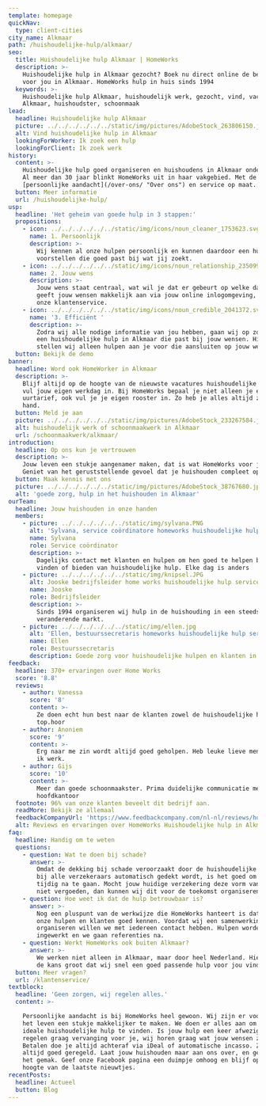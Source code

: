 ```yaml
---
template: homepage
quickNav:
  type: client-cities
city_name: Alkmaar
path: /huishoudelijke-hulp/alkmaar/
seo:
  title: Huishoudelijke hulp Alkmaar | HomeWorks
  description: >-
    Huishoudelijke hulp in Alkmaar gezocht? Boek nu direct online de beste hulp
    voor jou in Alkmaar. HomeWorks hulp in huis sinds 1994
  keywords: >-
    Huishoudelijke hulp Alkmaar, huishoudelijk werk, gezocht, vind, vacatures
    Alkmaar, huishoudster, schoonmaak
lead:
  headline: Huishoudelijke hulp Alkmaar
  picture: ../../../../../../static/img/pictures/AdobeStock_263806150.jpg
  alt: Vind huishoudelijke hulp in Alkmaar
  lookingForWorker: Ik zoek een hulp
  lookingForClient: Ik zoek werk
history:
  content: >-
    Huishoudelijke hulp goed organiseren en huishoudens in Alkmaar ondersteunen.
    Al meer dan 30 jaar blinkt HomeWorks uit in haar vakgebied. Met de nadruk op
    [persoonlijke aandacht](/over-ons/ "Over ons") en service op maat.
  button: Meer informatie
  url: /huishoudelijke-hulp/
usp:
  headline: 'Het geheim van goede hulp in 3 stappen:'
  propositions:
    - icon: ../../../../../../static/img/icons/noun_cleaner_1753623.svg
      name: 1. Persoonlijk
      description: >-
        Wij kennen al onze hulpen persoonlijk en kunnen daardoor een hulp aan je
        voorstellen die goed past bij wat jij zoekt.
    - icon: ../../../../../../static/img/icons/noun_relationship_2350997.svg
      name: 2. Jouw wens
      description: >-
        Jouw wens staat centraal, wat wil je dat er gebeurt op welke dagen? Je
        geeft jouw wensen makkelijk aan via jouw online inlogomgeving, of bel
        onze klantenservice.
    - icon: ../../../../../../static/img/icons/noun_credible_2041372.svg
      name: '3. Efficiënt '
      description: >-
        Zodra wij alle nodige informatie van jou hebben, gaan wij op zoek naar
        een huishoudelijke hulp in Alkmaar die past bij jouw wensen. Hierdoor
        stellen wij alleen hulpen aan je voor die aansluiten op jouw wensen.
  button: Bekijk de demo
banner:
  headline: Word ook HomeWorker in Alkmaar
  description: >-
    Blijf altijd op de hoogte van de nieuwste vacatures huishoudelijke hulp en
    vul jouw eigen werkdag in. Bij HomeWorks bepaal je niet alleen je eigen
    uurtarief, ook vul je je eigen rooster in. Zo heb je alles altijd zelf in de
    hand.
  button: Meld je aan
  picture: ../../../../../../static/img/pictures/AdobeStock_233267584.jpg
  alt: huishoudelijk werk of schoonmaakwerk in Alkmaar
  url: /schoonmaakwerk/alkmaar/
introduction:
  headline: Op ons kun je vertrouwen
  description: >-
    Jouw leven een stukje aangenamer maken, dat is wat HomeWorks voor je doet.
    Geniet van het geruststellende gevoel dat je huishouden compleet op orde is.
  button: Maak kennis met ons
  picture: ../../../../../../static/img/pictures/AdobeStock_38767680.jpg
  alt: 'goede zorg, hulp in het huishouden in Alkmaar'
ourTeam:
  headline: Jouw huishouden in onze handen
  members:
    - picture: ../../../../../../static/img/sylvana.PNG
      alt: 'Sylvana, service coördinatore homeworks huishoudelijke hulp service'
      name: Sylvana
      role: Service coördinator
      description: >-
        Dagelijks contact met klanten en hulpen om hen goed te helpen bij het
        vinden of bieden van huishoudelijke hulp. Elke dag is anders
    - picture: ../../../../../../static/img/knipsel.JPG
      alt: Jooske bedrijfsleider home works huishoudelijke hulp service
      name: Jooske
      role: Bedrijfsleider
      description: >-
        Sinds 1994 organiseren wij hulp in de huishouding in een steeds
        veranderende markt.
    - picture: ../../../../../../static/img/ellen.jpg
      alt: 'Ellen, bestuurssecretaris homeworks huishoudelijke hulp service'
      name: Ellen
      role: Bestuurssecretaris
      description: Goede zorg voor huishoudelijke hulpen en klanten in Alkmaar
feedback:
  headline: 370+ ervaringen over Home Works
  score: '8.8'
  reviews:
    - author: Vanessa
      score: '8'
      content: >-
        Ze doen echt hun best naar de klanten zowel de huishoudelijke hulpen
        top.hoor
    - author: Anoniem
      score: '9'
      content: >-
        Erg naar me zin wordt altijd goed geholpen. Heb leuke lieve mensen waar
        ik werk.
    - author: Gijs
      score: '10'
      content: >-
        Meer dan goede schoonmaakster. Prima duidelijke communicatie met het
        hoofdkantoor
  footnote: 96% van onze klanten beveelt dit bedrijf aan.
  readMore: Bekijk ze allemaal
  feedbackCompanyUrl: 'https://www.feedbackcompany.com/nl-nl/reviews/home-works/'
  alt: Reviews en ervaringen over HomeWorks Huishoudelijke hulp in Alkmaar
faq:
  headline: Handig om te weten
  questions:
    - question: Wat te doen bij schade?
      answer: >-
        Omdat de dekking bij schade veroorzaakt door de huishoudelijke hulp niet
        bij alle verzekeraars automatisch gedekt wordt, is het goed om dit
        tijdig na te gaan. Mocht jouw huidige verzekering deze vorm van schade
        niet vergoeden, dan kunnen wij dit voor de toekomst organiseren.
    - question: Hoe weet ik dat de hulp betrouwbaar is?
      answer: >-
        Nog een pluspunt van de werkwijze die HomeWorks hanteert is dat wij al
        onze hulpen en klanten goed kennen. Voordat wij een samenwerking
        organiseren willen we met iedereen contact hebben. Hulpen worden
        ingewerkt en we gaan referenties na.
    - question: Werkt HomeWorks ook buiten Alkmaar?
      answer: >-
        We werken niet alleen in Alkmaar, maar door heel Nederland. Hierdoor is
        de kans groot dat wij snel een goed passende hulp voor jou vinden.
  button: Meer vragen?
  url: /klantenservice/
textblock:
  headline: 'Geen zorgen, wij regelen alles.'
  content: >-

    Persoonlijke aandacht is bij HomeWorks heel gewoon. Wij zijn er voor jou om
    het leven een stukje makkelijker te maken. We doen er alles aan om jouw
    ideale huishoudelijke hulp te vinden. Is jouw hulp een keer afwezig? Wij
    regelen graag vervanging voor je, wij horen graag wat jouw wensen zijn.
    Betalen doe je altijd achteraf via iDeal of automatische incasso. Zo is dit
    altijd goed geregeld. Laat jouw huishouden maar aan ons over, en geniet van
    het gemak. Geef onze Facebook pagina een duimpje omhoog en blijf op de
    hoogte van de laatste nieuwtjes.
recentPosts:
  headline: Actueel
  button: Blog
---
```


